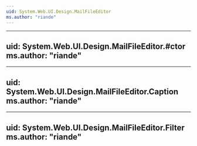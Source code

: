```yaml
---
uid: System.Web.UI.Design.MailFileEditor
ms.author: "riande"
---
```


---
uid: System.Web.UI.Design.MailFileEditor.#ctor
ms.author: "riande"
---

---
uid: System.Web.UI.Design.MailFileEditor.Caption
ms.author: "riande"
---

---
uid: System.Web.UI.Design.MailFileEditor.Filter
ms.author: "riande"
---

